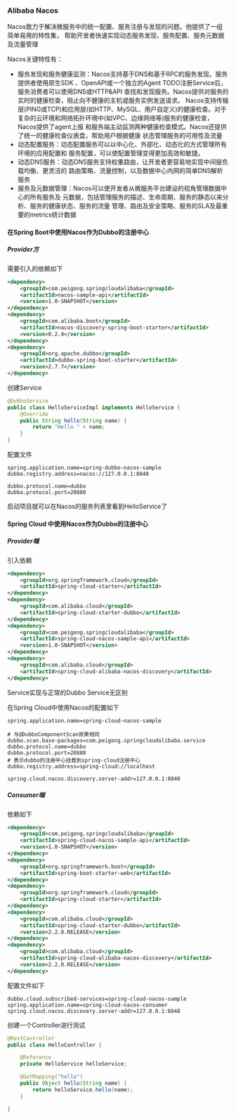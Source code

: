 ### Alibaba Nacos
Nacos致力于解决微服务中的统一配置、服务注册与发现的问题。他提供了一组简单易用的特性集，
帮助开发者快速实现动态服务发现、服务配置、服务元数据及流量管理

Nacos关键特性有：
- 服务发现和服务健康监测：Nacos支持基于DNS和基于RPC的服务发现。服务提供者使用原生SDK
  、OpenAPI或一个独立的Agent TODO注册Service后，服务消费者可以使用DNS或HTTP&API
  查找和发现服务。Nacos提供对服务的实时的健康检查，阻止向不健康的主机或服务实例发送请求。
  Nacos支持传输层(PING或TCP)和应用层(如HTTP、MySQL、用户自定义)的健康检查。对于
  复杂的云环境和网络拓扑环境中(如VPC、边缘网络等)服务的健康检查，Nacos提供了agent上报
  和服务端主动监测两种健康检查模式。Nacos还提供了统一的健康检查仪表盘，帮助用户根据健康
  状态管理服务的可用性及流量
- 动态配置服务：动态配置服务可以以中心化、外部化、动态化的方式管理所有环境的应用配置和
  服务配置，可以使配置管理变得更加高效和敏捷。
- 动态DNS服务：动态DNS服务支持权重路由，让开发者更容易地实现中间层负载均衡、更灵活的
  路由策略、流量控制，以及数据中心内网的简单DNS解析服务
- 服务及元数据管理：Nacos可以使开发者从微服务平台建设的视角管理数据中心的所有服务及
  元数据，包括管理服务的描述、生命周期、服务的静态以来分析、服务的健康状态、服务的流量
  管理、路由及安全策略、服务的SLA及最重要的metrics统计数据
  
  
#### 在Spring Boot中使用Nacos作为Dubbo的注册中心

##### Provider方
需要引入的依赖如下
```xml
<dependency>
    <groupId>com.peigong.springcloudalibaba</groupId>
    <artifactId>nacos-sample-api</artifactId>
    <version>1.0-SNAPSHOT</version>
</dependency>
<dependency>
    <groupId>com.alibaba.boot</groupId>
    <artifactId>nacos-discovery-spring-boot-starter</artifactId>
    <version>0.2.4</version>
</dependency>
<dependency>
    <groupId>org.apache.dubbo</groupId>
    <artifactId>dubbo-spring-boot-starter</artifactId>
    <version>2.7.7</version>
</dependency>
```

创建Service
```java
@DubboService
public class HelloServiceImpl implements HelloService {
    @Override
    public String hello(String name) {
        return "Hello " + name;
    }
}
```
配置文件
```properties
spring.application.name=spring-dubbo-nacos-sample
dubbo.registry.address=nacos://127.0.0.1:8848

dubbo.protocol.name=dubbo
dubbo.protocol.port=20880
```
启动项目就可以在Nacos的服务列表里看到HelloService了


#### Spring Cloud 中使用Nacos作为Dubbo的注册中心

##### Provider端
引入依赖
```xml
<dependency>
    <groupId>org.springframework.cloud</groupId>
    <artifactId>spring-cloud-starter</artifactId>
</dependency>
<dependency>
    <groupId>com.alibaba.cloud</groupId>
    <artifactId>spring-cloud-starter-dubbo</artifactId>
</dependency>
<dependency>
    <groupId>com.peigong.springcloudalibaba</groupId>
    <artifactId>spring-cloud-nacos-sample-api</artifactId>
    <version>1.0-SNAPSHOT</version>
</dependency>
<dependency>
    <groupId>com.alibaba.cloud</groupId>
    <artifactId>spring-cloud-alibaba-nacos-discovery</artifactId>
</dependency>
```

Service实现与正常的Dubbo Service无区别

在Spring Cloud中使用Nacos的配置如下
```properties
spring.application.name=spring-cloud-nacos-sample

# 与@DubboComponentScan效果相同
dubbo.scan.base-packages=com.peigong.springcloudalibaba.service
dubbo.protocol.name=dubbo
dubbo.protocol.port=20880
# 表示dubbo的注册中心挂载到spring-cloud注册中心
dubbo.registry.address=spring-cloud://localhost

spring.cloud.nacos.discovery.server-addr=127.0.0.1:8848
```

##### Consumer端
依赖如下
```xml
<dependency>
    <groupId>com.peigong.springcloudalibaba</groupId>
    <artifactId>spring-cloud-nacos-sample-api</artifactId>
    <version>1.0-SNAPSHOT</version>
</dependency>
<dependency>
    <groupId>org.springframework.boot</groupId>
    <artifactId>spring-boot-starter-web</artifactId>
</dependency>
<dependency>
    <groupId>org.springframework.cloud</groupId>
    <artifactId>spring-cloud-starter</artifactId>
</dependency>
<dependency>
    <groupId>com.alibaba.cloud</groupId>
    <artifactId>spring-cloud-starter-dubbo</artifactId>
    <version>2.2.0.RELEASE</version>
</dependency>
<dependency>
    <groupId>com.alibaba.cloud</groupId>
    <artifactId>spring-cloud-alibaba-nacos-discovery</artifactId>
    <version>2.2.0.RELEASE</version>
</dependency>
```

配置文件如下
```properties
dubbo.cloud.subscribed-services=spring-cloud-nacos-sample
spring.application.name=spring-cloud-nacos-consumer
spring.cloud.nacos.discovery.server-addr=127.0.0.1:8848
```

创建一个Controller进行测试
```java
@RestController
public class HelloController {

    @Reference
    private HelloService helloService;

    @GetMapping("hello")
    public Object hello(String name) {
        return helloService.hello(name);
    }

}
```